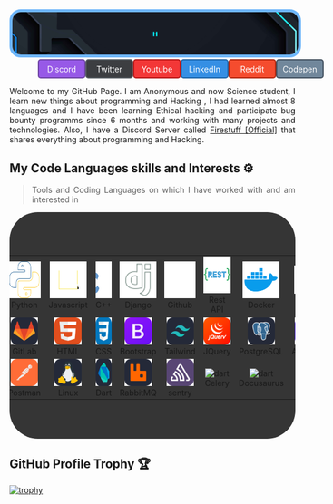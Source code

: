 <img src="anonymous_typing.gif" alt="👋 Hi there! I'm Anonymous" title="👋 Hi there! I'm Anonymous" style="height:100% width:100%; border-radius:20px; border: 5px solid #6eb6fa"/>
<div align="justify">
<div style="display:flex;justify-content:space-between;padding: 0 50px;">
  <a href="https://www.instagram.com/rzashakeri/" style="text-decoration:none;">
  <div style="height:30px; width: 80px; background:rgb(151, 89, 231);color:rgb(255, 255, 255);justify-content: center;align-items: center;display: flex;border-radius: 5px;border:rgb(110, 70, 163) 2px solid;">Discord</div>
  </a>
  <a href="https://www.instagram.com/rzashakeri/" style="text-decoration:none;">
  <div style="height:30px; width: 80px; background:rgb(60, 62, 65);color:rgb(255, 255, 2255);justify-content: center;align-items: center;display: flex;border-radius: 5px;border:rgb(86, 92, 97) 2px solid;">Twitter</div>
  </a>
  <a href="https://www.instagram.com/rzashakeri/" style="text-decoration:none;">
  <div style="height:30px; width: 80px; background:rgb(243, 55, 55);color:rgb(255, 255, 255);justify-content: center;align-items: center;display: flex;border-radius: 5px;border:rgb(182, 26, 26) 2px solid;">Youtube</div>
  </a>
  <a href="https://www.instagram.com/rzashakeri/" style="text-decoration:none;">
  <div style="height:30px; width: 80px; background:rgb(53, 143, 228);color:rgb(255, 255, 255);justify-content: center;align-items: center;display: flex;border-radius: 5px;border:rgb(32, 102, 168) 2px solid;">LinkedIn</div>
  </a>
  <a href="https://www.instagram.com/rzashakeri/" style="text-decoration:none;">
  <div style="height:30px; width: 80px; background:rgb(245, 76, 46);color:rgb(255, 255, 255);justify-content: center;align-items: center;display: flex;border-radius: 5px;border:rgb(177, 41, 17) 2px solid;">Reddit</div>
  </a>
  <a href="https://www.instagram.com/rzashakeri/" style="text-decoration:none;">
  <div style="height:30px; width: 80px; background:rgb(113, 135, 155);color:rgb(255, 255, 255);justify-content: center;align-items: center;display: flex;border-radius: 5px;border:rgb(67, 81, 95) 2px solid;">Codepen</div>
  </a>
</div>
<p></p>
<p align="justify">
Welcome to my GitHub Page. I am Anonymous and now Science student, I learn new things about programming and Hacking , I had learned almost 8 languages and I have been learning Ethical hacking and participate bug bounty programms since 6 months and working with many projects and technologies. Also, I have a Discord Server called <a href="https://www.instagram.com/barnamenevisiinsta">Firestuff [Official]</a> that shares everything about programming and Hacking.

</p>

## My Code Languages skills and Interests ⚙️

> Tools and Coding Languages on which I have worked with and am interested in

<table style="background:rgb(53, 53, 53); display:flex; align-items: center; justify-content: center; height: 400px; border-radius:50px;">
  <tr>
    <td align="center" width="96">
        <img src="./csharp-icon.svg" alt="icon" width="65" height="65" />
      <br>C#
    </td>
    <td align="center" width="96">
      <a href="#macropower-tech">
        <img src="./python-icon.svg" alt="icon" width="65" height="65" />
      </a>
      <br>Python
    </td>
    <td align="center" width="96">
        <img src="./js-icon.svg" alt="icon" width="65" height="65" />
      <br>Javascript
    </td>
    <td align="center" width="96">
        <img src="./cpp-icon.svg" alt="icon" width="65" height="65" />
      <br>C++
    </td>
       <td align="center" width="96">
        <img src="./django-icon.svg" alt="icon" width="65" height="65" />
      <br>Django
    </td>
       <td align="center" width="96">
        <img src="./github-icon.svg" width="65" height="65" alt="GitHub" />
      <br>Github
    </td>
          <td align="center" width="96">
        <img src="./restapi-icon.svg" width="65" height="65" alt="Rest API" />
      <br>Rest API
    </td>
          <td align="center" width="96">
        <img src="./docker-icon.svg" width="65" height="65" alt="Rest API" />
      <br>Docker
    </td>
    <td align="center" width="96">
        <img src="./nginx-icon.svg" alt="icon" width="50" height="50" />
      <br>Nginx
    </td>
  </tr>
  <tr>
    <td align="center" width="96">
        <img src="./Git.svg" width="48" height="48" alt="Git" />
      <br>Git
    </td>
    <td align="center"  width="96">
        <img src="./GitLab-Dark.svg" width="48" height="48" alt="GitLab" />
      <br>GitLab
    </td>
    <td align="center"  width="96">
        <img src="./HTML.svg" width="48" height="48" alt="HTML" />
      <br>HTML
    </td>
    <td align="center" width="96">
        <img src="./CSS.svg" width="48" height="48" alt="css" />
      <br>CSS
    </td>
    <td align="center"  width="96">
        <img src="./Bootstrap.svg" width="48" height="48" alt="bootstrap" />
      <br>Bootstrap
    </td>
    <td align="center" width="96">
        <img src="./TailwindCSS-Dark.svg" width="48" height="48" alt="tailwind" />
      <br>Tailwind
    </td>
        <td align="center" width="96">
        <img src="./JQuery.svg" width="48" height="48" alt="jquery" />
      <br>JQuery
    </td>
        <td align="center" width="96">
        <img src="./PostgreSQL-Dark.svg" width="48" height="48" alt="jquery" />
      <br>PostgreSQL
    </td>
            <td align="center" width="96">
        <img src="./DotNet.svg" width="48" height="48" alt="ASP.NET Core" />
      <br>ASP.NET
    </td>
  </tr>
   <tr>
    <td align="center" width="96">
        <img src="./Redis-Dark.svg" width="48" height="48" alt="Redis" />
      <br>Redis
    </td>
        <td align="center" width="96">
        <img src="./Postman.svg" width="48" height="48" alt="Postman" />
      <br>Postman
    </td>
            <td align="center" width="96">
        <img src="./Linux-Dark.svg" width="48" height="48" alt="Linux" />
      <br>Linux
    </td>
    <td align="center" width="96">
        <img src="./Dart-Dark.svg" width="48" height="48" alt="dart" />
      <br>Dart
    </td>
    <td align="center" width="96">
        <img src="./RabbitMQ-Dark.svg" width="48" height="48" alt="dart" />
      <br>RabbitMQ
    </td>
    <td align="center" width="96">
        <img src="./Sentry.svg" width="48" height="48" alt="dart" />
      <br>sentry
    </td>
    <td align="center" width="96">
        <img src="https://upload.wikimedia.org/wikipedia/commons/1/19/Celery_logo.png" width="48" height="48" alt="dart" />
      <br>Celery
    </td>
    <td align="center" width="96">
        <img src="https://docusaurus.io/img/docusaurus_keytar.svg" width="48" height="48" alt="dart" />
      <br>Docusaurus
    </td>
    <td align="center" width="96">
        <img src="https://bruhin.software/img/logos/pytest.svg" width="40" height="40" alt="dart" />
      <br>Pytest
    </td>
  </tr>
 <tr>
 </tr>
</table>
<!-- 
## Github stats 📊

<!-- <details>
  <summary>GitHub Profile Stats 💻</summary>
  <br/>

[![Anurag's GitHub stats](https://github-readme-stats.vercel.app/api?username=anuraghazra)](https://github.com/anuraghazra/github-readme-stats)

  <br/>
</details>

<details>
  <summary>Activity Graph 📈</summary>
  <br/>

[![Ashutosh's github activity graph](https://github-readme-activity-graph.vercel.app/graph?username=rzashakeri&bg_color=ffffff&color=000000&line=04e61b&point=403d3d&area=true&hide_border=true)](https://github.com/ashutosh00710/github-readme-activity-graph)

</details> -->

<!-- 
<details>
  <summary>Profile Views 👁️</summary>
  <br/>
  <img src="https://komarev.com/ghpvc/?username=rzashakerie&label=PROFILE+VIEWS&style=for-the-badge&color=brightgreen">

</details>


<details>
  <summary>Wakatime ⏳</summary>
  <br/>
  <img src="https://wakatime.com/share/@rzashakeri/d6dcb7a2-5e70-49f5-ae5c-39405f92ffb3.png">
  <br/>
  <br/>
  <br/>

  <img src="https://wakatime.com/share/@rzashakeri/b43da924-55df-4315-897d-e4dd9fb798f9.png">
</details>


<details>
  <summary>Extra Pins 📌</summary>
  <br/>
  <a href="https://github.com/rzashakeri/Lorem-Farsi">
  <img align="center" src="https://github-readme-stats.vercel.app/api/pin/?username=rzashakeri&repo=Lorem-Farsi&theme=default" />
</a>
  <br/>
  <br/>
 
   <a href="https://github.com/rzashakeri/Happier">
  <img align="center" src="https://github-readme-stats.vercel.app/api/pin/?username=rzashakeri&repo=Happier&theme=default" />
</a>
  <br/>
  <br/>
 
   <a href="https://github.com/rzashakeri/telegram-bot-template">
  <img align="center" src="https://github-readme-stats.vercel.app/api/pin/?username=rzashakeri&repo=telegram-bot-template&theme=default" />
 </a>


   <br/>
  <br/>
 
   <a href="https://github.com/rzashakeri/personal-site">
  <img align="center" src="https://github-readme-stats.vercel.app/api/pin/?username=rzashakeri&repo=personal-site&theme=default" />
 </a>
 
</details>

## Recent GitHub Activity ✅

![Metrics](https://metrics.lecoq.io/rzashakeri?template=classic&base.header=0&base.activity=0&base.community=0&base.repositories=0&base.metadata=0&activity=1&base=header%2C%20activity%2C%20community%2C%20repositories%2C%20metadata&base.indepth=false&base.hireable=false&base.skip=false&activity=false&activity.limit=5&activity.load=300&activity.days=14&activity.visibility=all&activity.timestamps=true&activity.filter=all&config.timezone=Asia%2FTehran) -->

## GitHub Profile Trophy 🏆

[![trophy](https://github-profile-trophy.vercel.app/?username=anonymous-25&row=1&margin-w=40)]()


